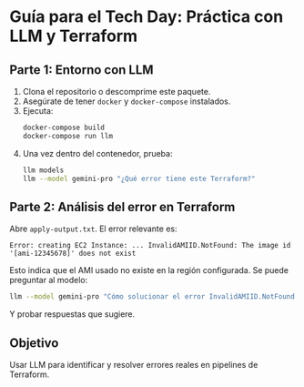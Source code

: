 # Guía para el Tech Day: Práctica con LLM y Terraform

## Parte 1: Entorno con LLM

1. Clona el repositorio o descomprime este paquete.
2. Asegúrate de tener `docker` y `docker-compose` instalados.
3. Ejecuta:
   ```bash
   docker-compose build
   docker-compose run llm
   ```
4. Una vez dentro del contenedor, prueba:
   ```bash
   llm models
   llm --model gemini-pro "¿Qué error tiene este Terraform?"
   ```

## Parte 2: Análisis del error en Terraform

Abre `apply-output.txt`. El error relevante es:

```
Error: creating EC2 Instance: ... InvalidAMIID.NotFound: The image id '[ami-12345678]' does not exist
```

Esto indica que el AMI usado no existe en la región configurada. Se puede preguntar al modelo:

```bash
llm --model gemini-pro "Cómo solucionar el error InvalidAMIID.NotFound en Terraform"
```

Y probar respuestas que sugiere.

## Objetivo

Usar LLM para identificar y resolver errores reales en pipelines de Terraform.
